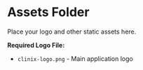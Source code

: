 # Assets Folder

Place your logo and other static assets here.

**Required Logo File:**
- `clinix-logo.png` - Main application logo
